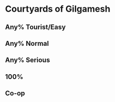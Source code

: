 # Courtyards of Gilgamesh

## Any% Tourist/Easy

## Any% Normal

## Any% Serious

## 100%

## Co-op
